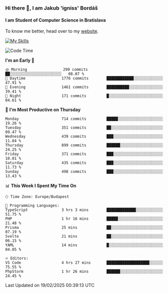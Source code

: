 ### Hi there 👋, I am Jakub 'igniss' Bordáš

#### I am Student of Computer Science in Bratislava
To know me better, head over to my [website](https://bordas.sk).

[![My Skills](https://skillicons.dev/icons?i=js,typescript,html,css,figma,svelte,vue,next,postgresql,nest,express,nodejs)](https://bordas.sk)


<!--START_SECTION:waka-->
![Code Time](http://img.shields.io/badge/Code%20Time-1%2C687%20hrs%2014%20mins-blue)

**I'm an Early 🐤** 

```text
🌞 Morning                299 commits         ██░░░░░░░░░░░░░░░░░░░░░░░   08.07 % 
🌆 Daytime                1776 commits        ████████████░░░░░░░░░░░░░   47.91 % 
🌃 Evening                1461 commits        ██████████░░░░░░░░░░░░░░░   39.41 % 
🌙 Night                  171 commits         █░░░░░░░░░░░░░░░░░░░░░░░░   04.61 % 
```
📅 **I'm Most Productive on Thursday** 

```text
Monday                   714 commits         █████░░░░░░░░░░░░░░░░░░░░   19.26 % 
Tuesday                  351 commits         ██░░░░░░░░░░░░░░░░░░░░░░░   09.47 % 
Wednesday                439 commits         ███░░░░░░░░░░░░░░░░░░░░░░   11.84 % 
Thursday                 899 commits         ██████░░░░░░░░░░░░░░░░░░░   24.25 % 
Friday                   371 commits         ███░░░░░░░░░░░░░░░░░░░░░░   10.01 % 
Saturday                 435 commits         ███░░░░░░░░░░░░░░░░░░░░░░   11.73 % 
Sunday                   498 commits         ███░░░░░░░░░░░░░░░░░░░░░░   13.43 % 
```


📊 **This Week I Spent My Time On** 

```text
🕑︎ Time Zone: Europe/Budapest

💬 Programming Languages: 
TypeScript               3 hrs 3 mins        █████████████░░░░░░░░░░░░   51.75 % 
PHP                      1 hr 16 mins        █████░░░░░░░░░░░░░░░░░░░░   21.48 % 
Prisma                   25 mins             ██░░░░░░░░░░░░░░░░░░░░░░░   07.19 % 
Svelte                   21 mins             ██░░░░░░░░░░░░░░░░░░░░░░░   06.15 % 
YAML                     14 mins             █░░░░░░░░░░░░░░░░░░░░░░░░   04.05 % 

🔥 Editors: 
VS Code                  4 hrs 27 mins       ███████████████████░░░░░░   75.55 % 
PhpStorm                 1 hr 26 mins        ██████░░░░░░░░░░░░░░░░░░░   24.45 % 
```


 Last Updated on 19/02/2025 00:39:13 UTC
<!--END_SECTION:waka-->
